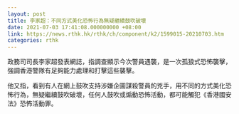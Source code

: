 ```yaml
---
layout: post
title: 李家超：不同方式美化恐怖行為無疑繼續鼓吹破壞
date: 2021-07-03 17:41:08.000000000 +08:00
link: https://news.rthk.hk/rthk/ch/component/k2/1599015-20210703.htm
categories: rthk
---
```


政務司司長李家超發表網誌，指調查顯示今次警員遇襲，是一次孤狼式恐怖襲擊，強調香港警隊有足夠能力處理和打擊這些襲擊。

他又指，看到有人在網上鼓吹支持涉嫌企圖謀殺警員的兇手，用不同的方式美化恐怖行為，無疑繼續鼓吹破壞，任何人鼓吹或煽動恐怖活動，都可能觸犯《香港國安法》恐怖活動罪。
